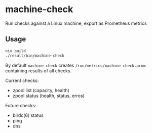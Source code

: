 machine-check
=============

Run checks against a Linux machine, export as Prometheus metrics

Usage
-----

```bash
nix build
./result/bin/machine-check
```

By default `machine-check` creates `/run/metrics/machine-check.prom`
containing results of all checks.

Current checks:
 * zpool list (capacity, health)
 * zpool status (health, status, erros)

Future checks:
 * birdc(6) status
 * ping
 * dns
